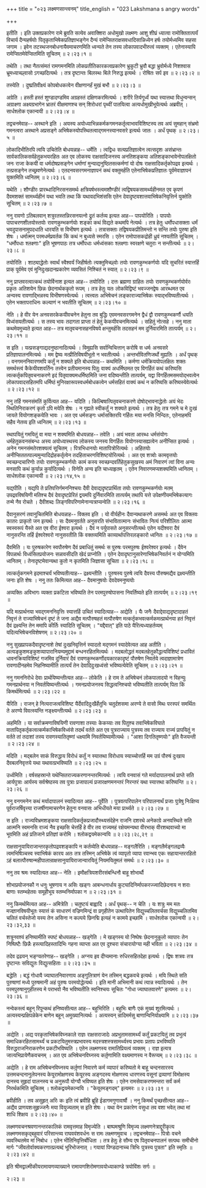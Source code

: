 +++
title = "०२३ लक्ष्मणसान्त्वनम्"
title_english = "023 Lakshmana s angry words"

+++


इतीति । इति उक्तप्रकारेण रामे ब्रुवति सत्येव अवाक्शिरा अधोमुखो लक्ष्मणः
आशु शीघ्रं ध्यात्वा रामोक्तितात्पर्यं विचार्य दैन्यहर्षयोः
पितृकृताभिषेकप्रतिज्ञाभङ्गेन दैन्यं रामेप्सितराक्षसवधादिसान्निध्येन
हर्षः तयोर्मध्यमिव सहसा जगाम । इवेन तटस्थजनबोधनायैवमाचरणमिति ध्वन्यते
तेन तस्य लोकापवादभीरुत्वं व्यक्तम् । एतेनास्यापि रामेप्सितमेवेप्सितमिति
सूचितम्  ॥  २।२३।१  ॥   

  

तथेति । तथा नैतत्संमतं रामगमनमिति लोकप्रतीतिकारकत्वप्रकारेण भ्रुकुटी
भ्रुवौ बद्धा भ्रुवोर्मध्ये निशश्वास भ्रूमध्याच्छ्वासो ऽगच्छदित्यर्थः ।
तत्र दृष्टान्तः बिलस्थः बिले निरुद्ध इत्यर्थः । रोषितः सर्प इव  ॥  २।२३।२
 ॥   

  

तस्येति । दुष्प्रतिवीक्ष्यं कोपबोधकत्वेन वीक्षणानर्हं मुखं बभौ  ॥  २।२३।३
 ॥   

  

अग्रेति । हस्ती हस्तं शुण्डादण्डमिव अग्रहस्तं दक्षिणकरमित्यर्थः । शरीरे
तिर्यगूर्ध्वं यथा स्यात्तथा विधुन्वन्सन् अग्राक्ष्णा अक्ष्यग्रभागेन
भ्रातरं वीक्षमाणश्च सन् शिरोधरां पृथ्वीं पातयित्वा अत्यधोमुखीभूयेत्यर्थः
अब्रवीत् । सार्धश्लोक एकान्वयी  ॥  २।२३।४  ॥   

  

तद्वचनमेवाह-- अस्थाने इति । अयस्य
अयोध्याभिन्नकर्मकगमनकर्तृत्वाभावविशिष्टस्य तव अयं सुमहान् संभ्रमो
गमनत्वरा अस्थाने अप्रसङ्गे अभिषेकस्योपस्थितत्वाद्गमनस्यानवसरे इत्यर्थः
जातः । अर्धं पृथक्  ॥  २।२३।५  ॥   

  

लोकादिभीतिरपि त्वयि उचितेति बोधयन्नाह-- धर्मेति । त्वद्विधः
सत्यप्रतिज्ञात्वेन त्वत्सदृशः असंभ्रान्तः सार्वकालिकसर्वहेतुकभयरहितः अत
एव लोकस्य राक्षसादिजनस्य अनतिशङ्कया अतिशङ्काभावेनोपलक्षितो जनः राजा
केकयी वा धर्मदोषप्रसङ्गेन धर्माणां मुन्याद्यनुष्ठितसत्कर्मणां यो दोषः
राक्षसादिकर्तृकोपद्रव इत्यर्थः । तत्प्रसङ्गेन तच्छ्रवणेनेत्यर्थः ।
एतदनवसरगमनाज्ञापनं कथं वक्तुमर्हति एतेनाभिषेकप्रतिज्ञातः
पूर्वमेवाज्ञापनं युक्तमिति ध्वनितम्  ॥  २।२३।६  ॥   

  

यथेति । शौण्डीरः प्रारब्धादिनिरसनसमर्थः क्षत्रियर्षभस्त्वमशौण्डीरं
त्वद्विषयकसामर्थ्यहीनमत एव कृपणं दैवमशक्तं सामर्थ्यहीनं यथा भवति तथा किं
यथावदभिशंससि एतेन देवादृष्टवशात्तवाभिषेकनिवृत्तिर्न युक्तेति सूचितम्  ॥ 
२।२३।७  ॥   

  

ननु रावणो ऽतिबलवान् शत्रुरतस्तन्निरसनयत्नो द्रुतं कर्तव्य इत्यत आह--
पापयोरिति । पापयोः पापाचरणशीलयोस्तयोः रावणकुम्भकर्णयोः शङ्का कथं विद्यते
कथमपि नेत्यर्थः । तत्र हेतुः धर्मोपधासक्ताः धर्मं भवदुपासनामुपदधाति
धारयति स विभीषण इत्यर्थः । तत्रासक्ताः तद्विषयकप्रीतिमन्तो न सन्ति तयोः
पुरुषा इति शेषः । धर्मात्मन् परमधर्मप्रवर्तक किं कथं न बुध्यसे स्मरसि ।
एतेन रामोपासकद्रोही ध्रुवं नश्यतीति सूचितम् । "धर्मोपधाः श्लक्ष्णाः" इति
भूषणपाठः तत्र धर्मोपधाः धर्मध्वंसकाः श्लक्ष्णाः स्वरक्षणे चतुराः न
सन्तीत्यर्थः  ॥  २।२३।८  ॥   

  

तयोरिति । शाठ्याद्धेतोः स्वार्थं स्वैश्वर्यं जिहीर्षतोः त्यक्तुमिच्छ्वोः
तयोः रावणकुम्भकर्णयोः यदि सुचरितं स्यात्तर्हि प्राक् पूर्वमेव एवं
मुनिदुःखदानप्रकारेण व्यवसितं निश्चितं न स्यात्  ॥  २।२३।९  ॥   

  

ननु प्राप्तवरत्वात्कथं तयोर्विनाश इत्यत आह-- तयोरिति । दत्तः ब्रह्मणा
ग्राहितः तयोः रावणकुम्भकर्णयोर्वरः प्रकृतः अतिशयेन छिन्नः छेदनार्थककृतो
रूपम् । तत्र हेतुः यतः लोकविद्विष्टं भवज्जनद्वेषः आरब्धमत एव अन्यस्य
रावणाद्भिन्नस्य विभीषणस्येत्यर्थः । त्वत्त्वतः अभिषेचनं
लङ्काराज्याभिषेकः स्याद्भविष्यतीत्यर्थः । एतेन भक्तापराधिनः कल्याणं न
भवतीति सूचितम्  ॥  २।२३।१०  ॥   

  

नेति । हे वीर येन अनवसरकेकयीवचनेन हेतुना तव बुद्धिः एवमनवसरगमनेन द्वैधं
द्वौ रावणकुम्भकर्णौ धयति विध्वंसयतीत्यर्थः । स तस्य भावः तदागता प्राप्ता
तं हेतुं केकयीवचनमित्यर्थः । सहितुं नोत्सहे । ननु माता कथमेवमुच्यते
इत्यत आह-- तत्र मातृवचनासहनविषये क्षन्तुमर्हसि तदसहनं मम दुर्निवारमिति
तात्पर्यम्  ॥  २।२३।११  ॥   

  

स इति । यत्प्रसङ्गाद्यदनुष्ठानादित्यर्थः । विमुह्यसि सर्वान्विचित्तान्
करोषि स धर्मः अनवसरे प्रतिज्ञापालनमित्यर्थः । मम द्वेष्यः
मत्प्रीतिविषयीभूतो न भवतीत्यर्थः । अन्तर्भावितणिजर्थो मुह्यतिः । अर्धं
पृथक् । वनगमननिवारणमपि कर्तुं न शक्यते इति बोधयन्नाह-- कथमिति । कर्मणा
धर्मक्रिययोपलक्षितः शक्तः समर्थस्त्वं कैकेयीवशवर्तिनः तत्त्वेन
प्रतीयमानस्य पितुः वाक्यं अधर्मिष्ठमत एव विगर्हितं कथं करिष्यसि
त्वत्कर्तृकपितृवचनाकरणे इदं पितृवाक्यमधर्मिष्ठमिति जना वदिष्यन्तीति
तात्पर्यम्, यद्वा विगर्हितमसमयोद्भवत्वेन लोकापवादसहितमपि धर्मिष्ठं
मुनिरक्षारूपस्वधर्मबोधकत्वेन धर्मसहितं वाक्यं कथं न करिष्यसि
करिष्यस्येवेत्यर्थः  ॥  २।२३।१२  ॥   

  

ननु तर्हि गमनसंमतिं कुर्वित्यत आह-- यदिति । किल्बिषात्पितृवचनाकरणे
दोषोद्भावनाद्धेतोः अयं भेदः स्थितिनिराकरणं कृतो ऽपि मयेति शेषः । न
गृह्यते स्वीकर्तुं न शक्यते इत्यर्थः । तत्र हेतुः तत्र गमने च मे दुःखं
जायते वियोगशङ्कयेति भावः । अत एव धर्मसङ्गः धर्मासक्तिरपि गर्हितः मया
मनसि निन्दितः, एतेनाहमपि सहैव नेतव्य इति ध्वनितम्  ॥  २।२३।१३  ॥   

  

स्थापयितुं गमयितुं वा मया न शक्यमिति बोधयन्नाह-- तवेति । अयं भवता आरब्धः
धर्मसंयोगः धर्महेतुकवनसंबन्धः अस्य अयोध्यास्थस्य लोकस्य जनस्य विगर्हितः
वियोगस्यासह्यत्वेन अनीप्सित इत्यर्थः । अनेन गमनसंमतेरशक्यत्वं सूचितम् ।
पित्रभिधानयोः मातापित्रोरित्यर्थः । अहितयोः
अनीप्सिततत्पाल्यमुन्यादिद्रोहकर्तृत्वेन तदहिताचरणविशिष्टयोरित्यर्थः । अत
एव शत्र्वोः कामवृत्तयोः स्वच्छन्दचारिणोः तयोः रावणकुम्भकर्णयोः कामं कस्य
स्वच्छन्दवर्तिहेतुकसुखस्य अमं निवारणं त्वां विना अन्यः मनसापि कथं
कुर्यान्न कुर्यादित्यर्थः । विनेति अन्य इति चाध्याहृतम् । एतेन
निवारणमप्यशक्यमिति ध्वनितम् । सार्धश्लोक एकान्वयी  ॥  २।२३।१४,१५  ॥   

  

यद्यपीति । यद्यपि ते प्रतिपत्तिर्गमननिश्चयः दैवी देवाद्यदृष्टप्रार्थिता
तयोः रावणकुम्भकर्णयोः मतम् उपद्रवविषयिणी मतिश्च दैवं देवादृष्टप्रेरितं
द्वयमपि दुर्निवारमिति तात्पर्यम् तथापि यत्ते उपेक्षणीयमभिषेकत्यागः तन्मे
नैव रोचते । दैवीशब्दः लिङ्गविपरिणामेनान्यत्राप्यन्वेति  ॥  २।२३।१६  ॥   

  

दैवानुसरणं तवानुचितमिति बोधयन्नाह-- विक्लव इति । यो वीर्यहीनः
दैवान्यथाकरणे असमर्थः अत एव विक्लवः कातरः प्राकृतो जन इत्यर्थः । सः
दैवमनुवर्तते अनुसरति संभावितात्मानः संभावितः नित्यं परिशीलितः आत्मा
स्वस्वरूपं यैस्ते अत एव वीरा ईश्वरा इत्यर्थः । दैवं न पर्युपासते
अनुसरन्तीत्यर्थः एतेन यदीश्वरा दैवं नानुसरन्ति तर्हि ईश्वरेश्वरो
नानुसरतीति किं वक्तव्यमिति काव्यार्थापत्तिरलङ्कारो ध्वनितः  ॥  २।२३।१७
 ॥   

  

दैवमिति । यः पुरुषकारेण स्वपौरुषेण दैवं प्रबाधितुं समर्थः स पुरुषः
परमपुरुषः ईश्वरेश्वर इत्यर्थः । दैवेन विपन्नार्थः विध्वंसितप्रयोजनः
सन्नावसीदति खेदं प्राप्नोति । एतेन देवादृष्टानुसारेणाभिषेकनिवर्तनं न
योग्यमिति ध्वनितम् । तेनादृष्टमेवान्यथा कुतो न कृतमिति जिज्ञासा सूचिता
 ॥  २।२३।१८  ॥   

  

त्वत्कर्तृकगमने इदमाश्चर्यं भविष्यतीत्याह-- द्रक्ष्यन्तीति । पुरुषस्य
पुरुषे त्वयि दैवस्य पौरुषमद्यैव द्रक्ष्यन्तीति जनाः इति शेषः । ननु ततः
किमित्यत आह-- दैवमानुषयोः देवदेवमनुष्ययोः  

अव्यक्तिः अविभागः व्यक्ता प्रकटिता भविष्यति तेन परमपुरुषोपासना
निवर्तिष्यते इति तात्पर्यम्  ॥  २।२३।१९  ॥   

  

यदि मत्प्रार्थनया भवद्गमननिवृत्तिः स्यात्तर्हि उचितं स्यादित्याह--
अद्येति । यैः जनैः दैवाद्देवाद्यदृष्टादाहतं निवृत्तं ते राज्याभिषेचनं
दृष्टं ते जना अद्यैव मत्पौरुषहतं मत्पौरुषेण
मत्कर्तृकभवत्कर्मकमत्प्रार्थनया हतं निवृत्तं दैवं द्रक्ष्यन्ति तेन ममापि
कीर्तिः स्यादिति सूचितम् । "यद्दैवात्" इति पाठे यैरित्यध्याहर्तव्यम्
यदित्यभिषेचनविशेषणम्  ॥  २।२३।२०  ॥   

  

ननु सुखप्रापकदैवादृष्टनाशे तेषां दुःखनिवृत्तिर्न स्यादतो मद्गमनं
स्यादेवेत्यत आह अतीति । अत्यङ्कुशमङ्कुशव्यापारानियम्यमुद्दामं
बन्धनरहितमित्यर्थः । मदबलोद्धतं मदबलहेतुकौद्धत्यविशिष्टं प्रधावितं
धावनक्रियाविशिष्टं गजमिव दुर्निवारं दैवं रावणकुम्भकर्णोदयकारकादृष्टं
पौरुषेण निवर्तये त्वदाज्ञामात्रेण रावणादीनहमेव निहनिष्यामीति तात्पर्यं
तेन देवादिदुःखध्वंसो भविष्यत्येवेति सूचितम्  ॥  २।२३।२१  ॥   

  

ननु गमननिरोधे देवाः प्रार्थयिष्यन्तीत्यत आह-- लोकेति । हे राम ते
अभिषेचनं लोकपालादयो न विहन्युः गमनप्रार्थनया न निवर्तयिष्यन्तीत्यर्थः ।
गमनप्रयोजनस्य सिद्धत्वनिश्चयो भविष्यतीति तात्पर्यम् पिता किं
किमर्थमित्यर्थः  ॥  २।२३।२२  ॥   

  

यैरिति । राजन् हे नित्यराजत्वविशिष्ट यैर्देवादिदुःखैर्हेतुभिः चतुर्दशसमा
अरण्ये ते वासो मिथः परस्परं समर्थितः ते अरण्ये विवत्स्यन्ति
नङ्क्ष्यन्तीत्यर्थः  ॥  २।२३।२३  ॥   

  

अहमिति । या सर्वाक्रमणाविषयिणी रावणाशा तस्याः केकय्याः तव पितुश्च
तवाभिषेकविघाते मातापितृकर्तृकत्वत्कर्मकाभिषेकविध्वंसे तदर्थं वर्तते अत
एव पुत्रराज्याय पुत्रस्य तव राज्याय राज्यं प्रापयितुं न वर्तते तां
तदाशां तस्य रावणस्यातितृष्णां धक्ष्यामि निवर्तयिष्यामीत्यर्थः । "आशा
दिगतितृष्णयोः" इति वैजयन्ती  ॥  २।२३।२४  ॥   

  

मदिति । मद्बलेन साकं विरुद्धाय विरोधं कर्तुं न स्यात्तथा विरोधाय
स्याच्चोत्तर्हि मम उग्रं पौरुषं दुःखाय दैवबलनिवृत्तये यथा
यथावत्प्रभविष्यति  ॥  २।२३।२५  ॥   

  

उर्ध्वमिति । वर्षसहस्रान्ते यथेप्सितराज्यकरणानन्तरमित्यर्थः । त्वयि
वनवासं गते मर्यादापालनार्थ प्राप्ते सति आर्यपुत्राः आर्यस्य
सर्वश्रेष्ठस्य तव पुत्राः प्रजापाल्यं प्रजारक्षणमनन्तरं निरन्तरं यथा
स्यात्तथा करिष्यन्ति  ॥  २।२३।२६  ॥   

  

ननु वनगमनेन कथं मर्यादापालनं स्यादित्यत आह-- पूर्वेति । पुत्रवत्परिपालेन
परिपालनार्थं प्रजाः पुत्रेषु निःक्षिप्य पूर्वराजर्षिवृत्त्या
राजर्षीणामाचरणेन हेतुना वनवासः अभिधीयते मया प्रार्थ्यते  ॥  २।२३।२७  ॥   

  

स इति । राज्यविभ्रमशङ्कया राक्षसादिकर्तृकप्रजादौस्थ्यसंदेहेन राजनि दशरथे
अनेकाग्रे अनवस्थिते सति आत्मनि स्वमनसि राज्यं नैव इच्छसि चेत्तर्हि हे
वीर तव राज्यमहं रक्षेयमन्यथा वीरभाक् वीरशब्दवाच्यो मा भूवमिति अहं
प्रतिजाने प्रतिज्ञां करोमि । श्लोकद्वयमेकान्वयि  ॥  २।२३।२८,२९  ॥   

  

राक्षसानुयायिराजान्तरकृतोपद्रवशङ्कापि न कर्तव्येति बोधयन्नाह--
मङ्गलैरिति । मङ्गलैर्मङ्गलद्रव्यैः त्वमभिषिञ्चस्व स्वाभिषेकं कारय अतः
तत्र तस्मिन् अभिषेके त्वं व्यापृतो व्यापा रवान्भव एकः सहायान्तररहितो ऽहं
बलात्पौरुषान्महीपालान्राक्षसानुयायिराजान्वारयितुं नियमयितुमलं समर्थः  ॥ 
२।२३।३०  ॥   

  

ननु तव श्रमः स्यादित्यत आह-- नेति । इमौक्षत्रियशरीरसंबन्धिनौ बाहू
शोभार्थौ  

शोभाप्रयोजनकौ न धनुः भूषणाय न असिः खङ्गः आबन्धनार्धाय
कुट्यादिनिर्मापकरज्ज्वादिछेदनाय न शराः बाणाः स्तम्भहेतवः समूहीभूय
स्तम्भनिर्मापका न  ॥  २।२३।३१  ॥   

  

ननु किमर्थमित्यत आह-- अमित्रेति । चतुष्टयं बाह्वादि । अर्धं पृथक्-- न
चेति । यः शत्रुः मम मतः मज्ज्ञानविषयीभूतः स्यात्तं कं साधारणं
वज्रिणमिन्द्रं वा प्रगृहीतेन उत्थापितेन विद्युच्चलितवर्चसा
विद्युच्चलितमिव चलितं वर्चस्तेजो यस्य तेन असिना न कल्पये छिनद्मि इत्यहं
न कामये इच्छामि । सार्धश्लोक एकान्वयी  ॥  २।२३।३२,३३  ॥   

  

शत्रूनवश्यं हनिष्यामीति स्पष्टं बोधयन्नाह-- खड्गेति । मे खड्गस्य यो
निष्पेषः छेदनानुकूलो व्यापारः तेन निष्पिष्टैः छिन्नैः
हस्त्यादिहस्तादिभिः गहना व्याप्ता अत एव दुश्चरा संचारायोग्या मही भविता
 ॥  २।२३।३४  ॥   

  

तदेव द्रढयन् भङ्ग्यतरेणाह-- खड्गेति । अग्नय इव दीप्यमानाः रुधिरसहितदेहा
इत्यर्थः । द्विषः शत्रवः तत्र दृष्टान्तः सविद्युतः विद्युत्सहिताः  ॥ 
२।२३।३५  ॥   

  

बद्धेति । बद्धं गोधायै ज्याघातनिवारणाय अङ्गुलित्राणं येन तस्मिन्
बद्धकवचे इत्यर्थः । मयि स्थिते सति पुरुषाणां मध्ये पुरुषमानी अहं पुरुषः
परमयोद्धेत्यर्थः । इति मानी अभिमानी कथं त्यान्न स्यादित्यर्थः । तेन
परमपुरुषानुगृहीतस्य मे पराभवो नैव भविष्यतीति स्वनिश्चयः सूचितः "गोधा
ज्याघातवारणे" इत्यमरः  ॥  २।२३।३६  ॥   

  

नन्वेकस्त्वं बहून् रिपून्कथं हनिष्यसीत्यत आह-- बहुभिरिति । बहुभिः बाणैः
एकं मुख्यं शूरमित्यर्थः । अत्यस्यन्प्रक्षिपन्नेकेन बाणेन बहून्
अमुख्यानित्यर्थः । अत्यस्यन् न्रादिमर्मसु बाणान्विनियोक्ष्यामि  ॥ 
२।२३।३७  ॥   

  

अद्येति । अद्य परकृताभिषेकविघ्नकाले राज्ञः राक्षसराजादेः
अप्रभुतामसामर्थ्यं कर्तुं प्रकटयितुं तव प्रभुत्वं समाधिकरहितसामर्थ्यं च
प्रकटयितुमस्त्रप्रभावस्य मदस्त्रशस्त्रसामर्थ्यस्य प्रभावः प्रतापः
प्रभविष्यति विरुद्धराजनिराकरणेन प्रकटीभविष्यति । एतेन लक्ष्मणस्य
रामातिप्रियत्वं व्यक्तम् । राज्ञ इत्यत्र जात्यभिप्रायेणैकवचनम् । अत एव
अभिषेचनविघ्नस्य कर्तृ़णामिति वक्ष्यमाणस्य न वैरूप्यम्  ॥  २।२३।३८  ॥   

  

अद्येति । हे राम अभिषेचनविघ्नस्य कर्तृ़णां निवारणे कर्म व्यापारं
करिष्यतो मे बाहू चन्दनसारस्य उत्तमचन्दनानुलेपनस्य केयूरामोक्षणस्य
केयूरस्य अङ्गदस्य मोक्षणस्य धारणस्य वसूनां द्रव्याणां विमोक्षस्य दानस्य
सुहृदां पालनस्य च अनुरूपौ योग्यौ भविष्यत इति शेषः । एतेन
रामसेवाकरणमन्तरा सर्वं कर्म निरर्थकमिति सूचितम् । श्लोकद्वयमेकान्वयि ।
"केयूरमङ्गदम्" इत्यमरः  ॥  २।२३।३९  ॥   

  

ब्रवीहीति । तव असुहृत् अरिः कः इति त्वं ब्रवीहि ब्रूहि ईडागमगुणावार्षौ ।
ननु किमर्थं पृच्छसीत्यत आह-- अद्यैव प्राणयशःसुहृज्जनैः मया वियुज्यताम् स
इति शेषः । यथा येन प्रकारेण वसुधा तव वशा भवेत् तथा मां शाधि शिक्षय  ॥ 
२।२३।४०  ॥   

  

लक्ष्मणवचनश्रवणानन्तरकालिकं रामवृत्तमाह विमृज्येति । बाष्पमश्रूणि
विमृज्य लक्ष्मणनेत्राद्दूरीकृत्य लक्ष्मणमसकृद्बहुवारं परिसान्त्व्य
राघववंशवर्धनः स रामः लक्ष्मणमुवाच । तद्वचनमेवाह-- पित्रोः वचने
व्यवस्थितमेव मां निबोध । एतेन भीतिनिवृत्तिर्बोधिता । तत्र हेतुः हे सौम्य
एष पितृवचनपालनं सत्पथः समीचीनो मार्गः "जीवतोर्वाक्यकरणात्प्रत्यब्दं
भूरिभोजनात् । गयायां पिण्डदानाच्च त्रिभिः पुत्रस्य पुत्रता" इति स्मृतिः
 ॥  २।२३।४२  ॥   

  

इति श्रीमद्वाल्मीकीयरामायणव्याख्याने रामायणशिरोमणावयोध्याकाण्डे
त्रयोविंशः सर्गः  ॥   

२।२३  ॥   

  


